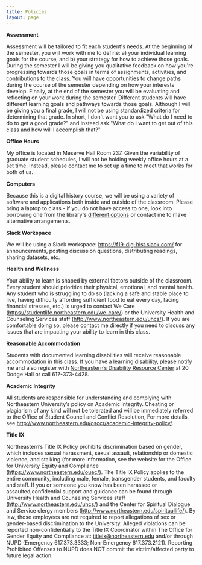 ```yaml
---
title: Policies
layout: page
--- 
```


**Assessment**

Assessment will be tailored to fit each student's needs. At the beginning of the semester, you will work with me to define: a) your individual learning goals for the course, and b) your strategy for how to achieve those goals. During the semester I will be giving you qualitative feedback on how you're progressing towards those goals in terms of assignments, activities, and contributions to the class. You will have opportunities to change paths during the course of the semester depending on how your interests develop. Finally, at the end of the semester you will be evaluating and reflecting on your work during the semester. Different students will have different learning goals and pathways towards those goals. Although I will be giving you a final grade, I will not be using standardized criteria for determining that grade. In short, I don't want you to ask "What do I need to do to get a good grade?" and instead ask "What do I want to get out of this class and how will I accomplish that?"

**Office Hours**

My office is located in Meserve Hall Room 237. Given the variability of graduate student schedules, I will not be holding weekly office hours at a set time. Instead, please contact me to set up a time to meet that works for both of us.

**Computers**

Because this is a digital history course, we will be using a variety of software and applications both inside and outside of the classroom. Please bring a laptop to class - if you do not have access to one, look into borrowing one from the library's [different options](https://www.northeastern.edu/its/services/tech-support/classrooms/equipment-checkout/) or contact me to make alternative arrangements.

**Slack Workspace**

We will be using a Slack workspace: <https://f19-dig-hist.slack.com/> for announcements, posting discussion questions, distributing readings, sharing datasets, etc.

**Health and Wellness**

Your ability to learn is shaped by external factors outside of the classroom. Every student should prioritize their physical, emotional, and mental health. Any student who is struggling to do so (lacking a safe and stable place to live, having difficulty affording sufficient food to eat every day, facing financial stresses, etc.) is urged to contact We Care (<https://studentlife.northeastern.edu/we-care/>) or the University Health and Counseling Services staff (<http://www.northeastern.edu/uhcs/>). If you are comfortable doing so, please contact me directly if you need to discuss any issues that are impacting your ability to learn in this class.

**Reasonable Accommodation**

Students with documented learning disabilities will receive reasonable accommodation in this class. If you have a learning disability, please notify me and also register with [Northeastern’s Disability Resource Center](http://www.northeastern.edu/drc/) at 20 Dodge Hall or call 617-373-4428.

**Academic Integrity**

All students are responsible for understanding and complying with Northeastern University’s policy on Academic Integrity. Cheating or plagiarism of any kind will not be tolerated and will be immediately referred to the Office of Student Council and Conflict Resolution, For more details, see <http://www.northeastern.edu/osccr/academic-integrity-policy/>.
 
**Title IX**

Northeastern’s Title IX Policy prohibits discrimination based on gender, which includes sexual harassment, sexual assault, relationship or domestic violence, and stalking (for more information, see the website for the Office for University Equity and Compliance (<https://www.northeastern.edu/ouec/>). The Title IX Policy applies to the entire community, including male, female, transgender students, and faculty and staff. If you or someone you know has been harassed or assaulted,confidential support and guidance can be found through University Health and Counseling Services staff (<http://www.northeastern.edu/uhcs/>) and the Center for Spiritual Dialogue and Service clergy members (<http://www.northeastern.edu/spirituallife/>). By law, those employees are not required to report allegations of sex or gender-based discrimination to the University. Alleged violations can be reported non-confidentially to the Title IX Coordinator within The Office for Gender Equity and Compliance at: titleix@northeastern.edu and/or through NUPD (Emergency 617.373.3333; Non-Emergency 617.373.2121). Reporting Prohibited Offenses to NUPD does NOT commit the victim/affected party to future legal action.
